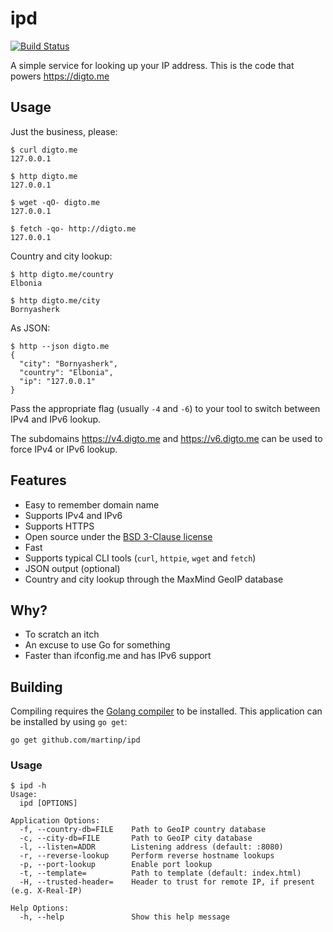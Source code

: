 # ipd

[![Build Status](https://travis-ci.org/martinp/ipd.svg)](https://travis-ci.org/martinp/ipd)

A simple service for looking up your IP address. This is the code that powers
https://digto.me

## Usage

Just the business, please:

```
$ curl digto.me
127.0.0.1

$ http digto.me
127.0.0.1

$ wget -qO- digto.me
127.0.0.1

$ fetch -qo- http://digto.me
127.0.0.1
```

Country and city lookup:

```
$ http digto.me/country
Elbonia

$ http digto.me/city
Bornyasherk
```

As JSON:

```
$ http --json digto.me
{
  "city": "Bornyasherk",
  "country": "Elbonia",
  "ip": "127.0.0.1"
}
```

Pass the appropriate flag (usually `-4` and `-6`) to your tool to switch between
IPv4 and IPv6 lookup.

The subdomains https://v4.digto.me and https://v6.digto.me can be used to
force IPv4 or IPv6 lookup.

## Features

* Easy to remember domain name
* Supports IPv4 and IPv6
* Supports HTTPS
* Open source under the [BSD 3-Clause license](https://opensource.org/licenses/BSD-3-Clause)
* Fast
* Supports typical CLI tools (`curl`, `httpie`, `wget` and `fetch`)
* JSON output (optional)
* Country and city lookup through the MaxMind GeoIP database

## Why?

* To scratch an itch
* An excuse to use Go for something
* Faster than ifconfig.me and has IPv6 support

## Building

Compiling requires the [Golang compiler](https://golang.org/) to be installed.
This application can be installed by using `go get`:

`go get github.com/martinp/ipd`

### Usage

```
$ ipd -h
Usage:
  ipd [OPTIONS]

Application Options:
  -f, --country-db=FILE    Path to GeoIP country database
  -c, --city-db=FILE       Path to GeoIP city database
  -l, --listen=ADDR        Listening address (default: :8080)
  -r, --reverse-lookup     Perform reverse hostname lookups
  -p, --port-lookup        Enable port lookup
  -t, --template=          Path to template (default: index.html)
  -H, --trusted-header=    Header to trust for remote IP, if present (e.g. X-Real-IP)

Help Options:
  -h, --help               Show this help message
```
